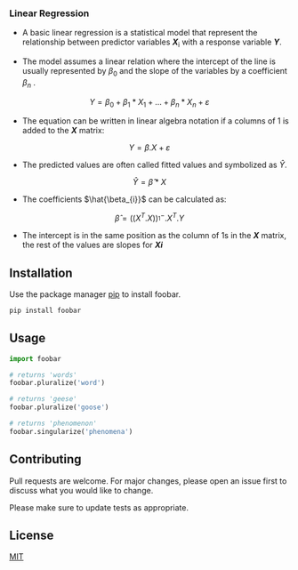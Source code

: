 ### Linear Regression

- A basic linear regression is a statistical model that represent the relationship between predictor variables ***X***<sub>i</sub> with a response variable ***Y***. 

- The model assumes a linear relation where the intercept of the line is usually represented by  $\beta_{0}$ and the slope of the variables by a  coefficient $\beta_{n}$ . 

$$ Y = \beta_{0} + \beta_{1} * X_{1} + ... +\beta_{n} * X_{n} + \varepsilon $$

- The equation can be written in linear algebra notation if a columns of 1 is added to the ***X*** matrix:

$$ Y =  \beta . X + \varepsilon $$

- The predicted values are often called fitted values and symbolized as $\hat{Y}$.

$$ \hat{Y} =  \hat{\beta} * X $$

- The coefficients $\hat{\beta_{i}}$ can be calculated as:

 $$\hat{{\beta}} = ((X^T . X))^- _^1. X^T . Y $$

- The intercept is in the same position as the column of 1s in the ***X*** matrix, the rest of the values are slopes for ***Xi***


## Installation

Use the package manager [pip](https://pip.pypa.io/en/stable/) to install foobar.

```bash
pip install foobar
```

## Usage

```python
import foobar

# returns 'words'
foobar.pluralize('word')

# returns 'geese'
foobar.pluralize('goose')

# returns 'phenomenon'
foobar.singularize('phenomena')
```

## Contributing

Pull requests are welcome. For major changes, please open an issue first
to discuss what you would like to change.

Please make sure to update tests as appropriate.

## License

[MIT](https://choosealicense.com/licenses/mit/)
